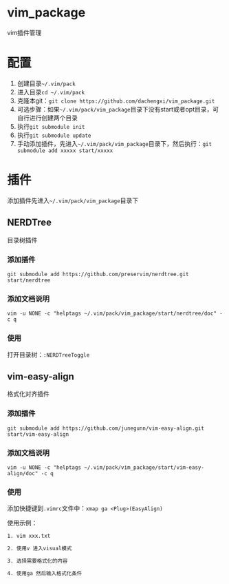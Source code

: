 # vim_package
vim插件管理

# 配置

1. 创建目录`~/.vim/pack`
2. 进入目录`cd ~/.vim/pack`
3. 克隆本git：`git clone https://github.com/dachengxi/vim_package.git`
4. 可选步骤：如果`~/.vim/pack/vim_package`目录下没有start或者opt目录，可自行进行创建两个目录
5. 执行`git submodule init`
6. 执行`git submodule update`
7. 手动添加插件，先进入`~/.vim/pack/vim_package`目录下，然后执行：`git submodule add xxxxx start/xxxxx`

# 插件

添加插件先进入`~/.vim/pack/vim_package`目录下

## NERDTree

目录树插件

### 添加插件

`git submodule add https://github.com/preservim/nerdtree.git start/nerdtree`

### 添加文档说明

`vim -u NONE -c "helptags ~/.vim/pack/vim_package/start/nerdtree/doc" -c q`

### 使用

打开目录树：`:NERDTreeToggle`

## vim-easy-align

格式化对齐插件

### 添加插件

`git submodule add https://github.com/junegunn/vim-easy-align.git start/vim-easy-align`

### 添加文档说明

`vim -u NONE -c "helptags ~/.vim/pack/vim_package/start/vim-easy-align/doc" -c q`

### 使用

添加快捷键到`.vimrc`文件中：`xmap ga <Plug>(EasyAlign)`

使用示例：

```bash
1. vim xxx.txt

2. 使用v 进入visual模式

3. 选择需要格式化的内容

4. 使用ga 然后输入格式化条件

```

